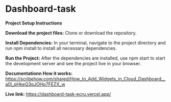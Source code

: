 # Dashboard-task

**Project Setup Instructions**

**Download the project files:** Clone or download the repository.

**Install Dependencies:** In your terminal, navigate to the project directory and run npm install to install all necessary dependencies.

**Run the Project:** After the dependencies are installed, use npm start to start the development server and see the project live in your browser.

**Documentationn How it works:** https://scribehow.com/shared/How_to_Add_Widgets_in_Cloud_Dashboard__a0l_qHkeQ3qJOHp7FEZX_w

**Live link:** https://dashboard-task-ecru.vercel.app/

